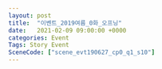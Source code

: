 ```yaml
---
layout: post
title:  "이벤트_2019여름_0화_오프닝"
date:   2021-02-09 09:00:00 +0000
categories: Event
Tags: Story Event
SceneCode: ["scene_evt190627_cp0_q1_s10"]
---
```


